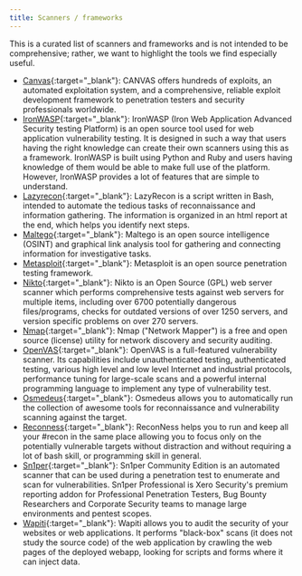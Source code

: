 ```yaml
---
title: Scanners / frameworks
---
```


This is a curated list of scanners and frameworks and is not intended to be comprehensive; rather, we want to highlight the tools we find especially useful.

* [Canvas](https://www.immunityinc.com/products/canvas/){:target="_blank"}: CANVAS offers hundreds of exploits, an automated exploitation system, and a comprehensive, reliable exploit development framework to penetration testers and security professionals worldwide.
* [IronWASP](https://resources.infosecinstitute.com/topic/ironwasp-part-1-2){:target="_blank"}: IronWASP (Iron Web Application Advanced Security testing Platform) is an open source tool used for web application vulnerability testing. It is designed in such a way that users having the right knowledge can create their own scanners using this as a framework. IronWASP is built using Python and Ruby and users having knowledge of them would be able to make full use of the platform. However, IronWASP provides a lot of features that are simple to understand.
* [Lazyrecon](https://github.com/nahamsec/lazyrecon){:target="_blank"}: LazyRecon is a script written in Bash, intended to automate the tedious tasks of reconnaissance and information gathering. The information is organized in an html report at the end, which helps you identify next steps.
* [Maltego](https://www.maltego.com/){:target="_blank"}: Maltego is an open source intelligence (OSINT) and graphical link analysis tool for gathering and connecting information for investigative tasks.
* [Metasploit](https://www.metasploit.com/){:target="_blank"}: Metasploit is an open source penetration testing framework.
* [Nikto](https://cirt.net/Nikto2){:target="_blank"}: Nikto is an Open Source (GPL) web server scanner which performs comprehensive tests against web servers for multiple items, including over 6700 potentially dangerous files/programs, checks for outdated versions of over 1250 servers, and version specific problems on over 270 servers.
* [Nmap](https://nmap.org/){:target="_blank"}: Nmap ("Network Mapper") is a free and open source (license) utility for network discovery and security auditing.
* [OpenVAS](https://www.openvas.org/){:target="_blank"}: OpenVAS is a full-featured vulnerability scanner. Its capabilities include unauthenticated testing, authenticated testing, various high level and low level Internet and industrial protocols, performance tuning for large-scale scans and a powerful internal programming language to implement any type of vulnerability test.
* [Osmedeus](https://github.com/j3ssie/Osmedeus){:target="_blank"}: Osmedeus allows you to automatically run the collection of awesome tools for reconnaissance and vulnerability scanning against the target.
* [Reconness](https://github.com/reconness/reconness){:target="_blank"}: ReconNess helps you to run and keep all your #recon in the same place allowing you to focus only on the potentially vulnerable targets without distraction and without requiring a lot of bash skill, or programming skill in general.
* [Sn1per](https://github.com/1N3/Sn1per){:target="_blank"}: Sn1per Community Edition is an automated scanner that can be used during a penetration test to enumerate and scan for vulnerabilities. Sn1per Professional is Xero Security's premium reporting addon for Professional Penetration Testers, Bug Bounty Researchers and Corporate Security teams to manage large environments and pentest scopes.
* [Wapiti](https://wapiti.sourceforge.io/){:target="_blank"}: Wapiti allows you to audit the security of your websites or web applications. It performs "black-box" scans (it does not study the source code) of the web application by crawling the web pages of the deployed webapp, looking for scripts and forms where it can inject data.
